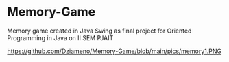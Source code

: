# Memory-Game
Memory game created in Java Swing as final project for Oriented Programming in Java on II SEM PJAIT

https://github.com/Dziameno/Memory-Game/blob/main/pics/memory1.PNG
